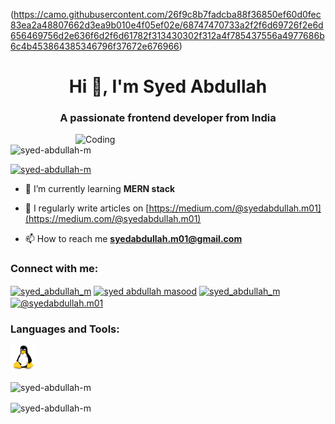 (https://camo.githubusercontent.com/26f9c8b7fadcba88f36850ef60d0fec83ea2a48807662d3ea9b010e4f05ef02e/68747470733a2f2f6d69726f2e6d656469756d2e636f6d2f6d61782f313430302f312a4f785437556a4977686b6c4b453864385346796f37672e676966)


<h1 align="center">Hi 👋, I'm Syed Abdullah</h1>
<h3 align="center">A passionate frontend developer from India</h3>

<img align="right" alt="Coding" width="400" src="https://gifdb.com/images/high/coding-animated-laptop-flow-stream-ja04010rm5o68zfk.webp">


<p align="left"> <img src="https://komarev.com/ghpvc/?username=syed-abdullah-m&label=Profile%20views&color=0e75b6&style=flat" alt="syed-abdullah-m" /> </p>

<p align="left"> <a href="https://github.com/ryo-ma/github-profile-trophy"><img src="https://github-profile-trophy.vercel.app/?username=syed-abdullah-m" alt="syed-abdullah-m" /></a> </p>

- 🌱 I’m currently learning **MERN stack**

- 📝 I regularly write articles on [https://medium.com/@syedabdullah.m01](https://medium.com/@syedabdullah.m01)

- 📫 How to reach me **syedabdullah.m01@gmail.com**

<h3 align="left">Connect with me:</h3>
<p align="left">
<a href="https://twitter.com/syed_abdullah_m" target="blank"><img align="center" src="https://raw.githubusercontent.com/rahuldkjain/github-profile-readme-generator/master/src/images/icons/Social/twitter.svg" alt="syed_abdullah_m" height="30" width="40" /></a>
<a href="https://linkedin.com/in/syed abdullah masood" target="blank"><img align="center" src="https://raw.githubusercontent.com/rahuldkjain/github-profile-readme-generator/master/src/images/icons/Social/linked-in-alt.svg" alt="syed abdullah masood" height="30" width="40" /></a>
<a href="https://instagram.com/syed_abdullah_m" target="blank"><img align="center" src="https://raw.githubusercontent.com/rahuldkjain/github-profile-readme-generator/master/src/images/icons/Social/instagram.svg" alt="syed_abdullah_m" height="30" width="40" /></a>
<a href="https://medium.com/@syedabdullah.m01" target="blank"><img align="center" src="https://raw.githubusercontent.com/rahuldkjain/github-profile-readme-generator/master/src/images/icons/Social/medium.svg" alt="@syedabdullah.m01" height="30" width="40" /></a>
</p>

<h3 align="left">Languages and Tools:</h3>
<p align="left"> <a href="https://www.linux.org/" target="_blank" rel="noreferrer"> <img src="https://raw.githubusercontent.com/devicons/devicon/master/icons/linux/linux-original.svg" alt="linux" width="40" height="40"/> </a> </p>

<p><img align="center" src="https://github-readme-stats.vercel.app/api/top-langs?username=syed-abdullah-m&show_icons=true&locale=en&layout=compact" alt="syed-abdullah-m" /></p>

<p><img align="center" src="https://github-readme-streak-stats.herokuapp.com/?user=syed-abdullah-m&" alt="syed-abdullah-m" /></p>
